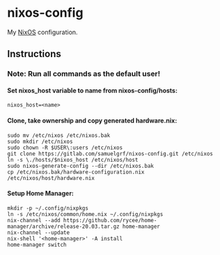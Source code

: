 nixos-config
============

My [NixOS](https://nixos.org) configuration.

Instructions
------------

### Note: Run all commands as the default user!

#### Set nixos_host variable to name from nixos-config/hosts:
```
nixos_host=<name>
```

#### Clone, take ownership and copy generated hardware.nix:
```
sudo mv /etc/nixos /etc/nixos.bak
sudo mkdir /etc/nixos
sudo chown -R $USER\:users /etc/nixos
git clone https://gitlab.com/samuelgrf/nixos-config.git /etc/nixos
ln -s \./hosts/$nixos_host /etc/nixos/host
sudo nixos-generate-config --dir /etc/nixos.bak
cp /etc/nixos.bak/hardware-configuration.nix /etc/nixos/host/hardware.nix
```

#### Setup Home Manager:
```
mkdir -p ~/.config/nixpkgs
ln -s /etc/nixos/common/home.nix ~/.config/nixpkgs
nix-channel --add https://github.com/rycee/home-manager/archive/release-20.03.tar.gz home-manager
nix-channel --update
nix-shell '<home-manager>' -A install
home-manager switch
```
